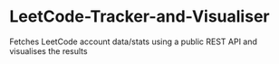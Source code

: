 # LeetCode-Tracker-and-Visualiser
Fetches LeetCode account data/stats using a public REST API and visualises the results
